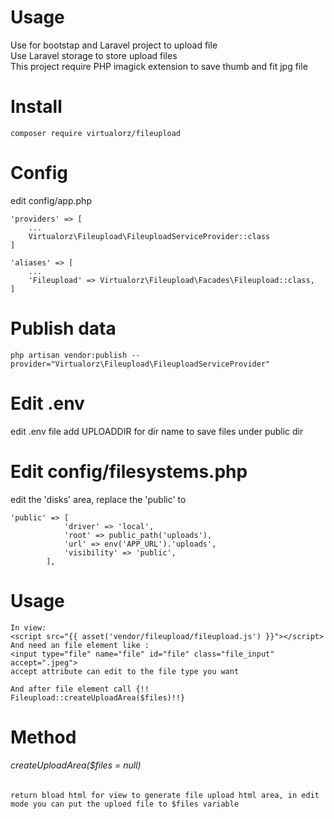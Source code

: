 # Usage
Use for bootstap and Laravel project to upload file <br />
Use Laravel storage to store upload files <br />
This project require PHP imagick extension to save thumb and fit jpg file

# Install
    composer require virtualorz/fileupload
    
# Config
edit config/app.php
    
    'providers' => [
        ...
        Virtualorz\Fileupload\FileuploadServiceProvider::class
    ]
    
    'aliases' => [
        ...
        'Fileupload' => Virtualorz\Fileupload\Facades\Fileupload::class,
    ]
   
# Publish data
    php artisan vendor:publish --provider="Virtualorz\Fileupload\FileuploadServiceProvider"
    
# Edit .env
edit .env file add UPLOADDIR for dir name to save files under public dir

# Edit config/filesystems.php
edit the 'disks' area, replace the 'public' to 

    'public' => [
                'driver' => 'local',
                'root' => public_path('uploads'),
                'url' => env('APP_URL').'uploads',
                'visibility' => 'public',
            ],

# Usage
    In view:
    <script src="{{ asset('vendor/fileupload/fileupload.js') }}"></script>
    And need an file element like :
    <input type="file" name="file" id="file" class="file_input" accept=".jpeg">
    accept attribute can edit to the file type you want
    
    And after file element call {!! Fileupload::createUploadArea($files)!!}
    
# Method

###### createUploadArea($files = null)
`return bload html for view to generate file upload html area, in edit mode you can put the uploed file to $files variable`
   
